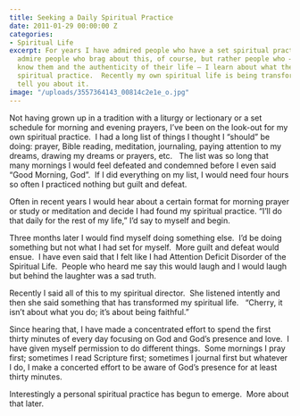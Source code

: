 ```yaml
---
title: Seeking a Daily Spiritual Practice
date: 2011-01-29 00:00:00 Z
categories:
- Spiritual Life
excerpt: For years I have admired people who have a set spiritual practice.  I don’t
  admire people who brag about this, of course, but rather people who – as I get to
  know them and the authenticity of their life – I learn about what they do as a regular
  spiritual practice.  Recently my own spiritual life is being transformed.  Let me
  tell you about it.
image: "/uploads/3557364143_00814c2e1e_o.jpg"
---
```


Not having grown up in a tradition with a liturgy or lectionary or a set schedule for morning and evening prayers, I’ve been on the look-out for my own spiritual practice.  I had a long list of things I thought I “should” be doing: prayer, Bible reading, meditation, journaling, paying attention to my dreams, drawing my dreams or prayers, etc.   The list was so long that many mornings I would feel defeated and condemned before I even said “Good Morning, God”.  If I did everything on my list, I would need four hours so often I practiced nothing but guilt and defeat.

Often in recent years I would hear about a certain format for morning prayer or study or meditation and decide I had found my spiritual practice. “I’ll do that daily for the rest of my life,” I’d say to myself and begin.

Three months later I would find myself doing something else.  I’d be doing something but not what I had set for myself.  More guilt and defeat would ensue.  I have even said that I felt like I had Attention Deficit Disorder of the Spiritual Life.  People who heard me say this would laugh and I would laugh but behind the laughter was a sad truth.

Recently I said all of this to my spiritual director.  She listened intently and then she said something that has transformed my spiritual life.   “Cherry, it isn’t about what you do; it’s about being faithful.”

Since hearing that, I have made a concentrated effort to spend the first thirty minutes of every day focusing on God and God’s presence and love.  I have given myself permission to do different things.  Some mornings I pray first; sometimes I read Scripture first; sometimes I journal first but whatever I do, I make a concerted effort to be aware of God’s presence for at least thirty minutes.

Interestingly a personal spiritual practice has begun to emerge.  More about that later.
